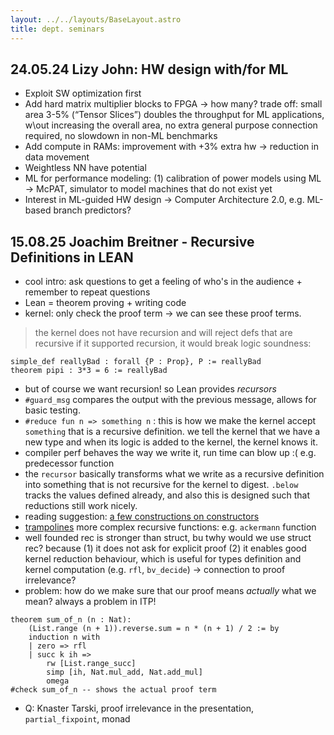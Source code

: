 ```yaml
---
layout: ../../layouts/BaseLayout.astro
title: dept. seminars
---
```

## 24.05.24 Lizy John: HW design with/for ML

- Exploit SW optimization first
- Add hard matrix multiplier blocks to FPGA → how many? trade off: small area 3-5% (“Tensor Slices”) doubles the throughput for ML applications, w\out increasing the overall area, no extra general purpose connection required, no slowdown in non-ML benchmarks
- Add compute in RAMs: improvement with +3% extra hw → reduction in data movement
- Weightless NN have potential
- ML for performance modeling: (1) calibration of power models using ML → McPAT, simulator to model machines that do not exist yet
- Interest in ML-guided HW design → Computer Architecture 2.0, e.g. ML-based branch predictors?

## 15.08.25 Joachim Breitner - Recursive Definitions in LEAN 

- cool intro: ask questions to get a feeling of who's in the audience + remember to repeat questions
- Lean = theorem proving + writing code 
- kernel: only check the proof term -> we can see these proof terms.
> the kernel does not have recursion and will reject defs that are recursive
if it supported recursion, it would break logic soundness: 
```lean
simple_def reallyBad : forall {P : Prop}, P := reallyBad
theorem pipi : 3*3 = 6 := reallyBad
```
- but of course we want recursion! so Lean provides *recursors*
- `#guard_msg` compares the output with the previous message, allows for basic testing. 
- `#reduce fun n => something n` : this is how we make the kernel accept `something` that is a recursive definition. 
we tell the kernel that we have a new type and when its logic is added to the kernel, the kernel knows it. 
- compiler perf behaves the way we write it, run time can blow up :( e.g. predecessor function 
- the `recursor` basically transforms what we write as a recursive definition into something that is 
not recursive for the kernel to digest. `.below` tracks the values defined already, and also this 
is designed such that reductions still work nicely. 
- reading suggestion: [a few constructions on constructors](https://research-portal.st-andrews.ac.uk/en/publications/a-few-constructions-on-constructors)
- [trampolines](https://hackernoon.com/on-recursion-and-trampolining-uxf3tvx)
more complex recursive functions: e.g. `ackermann` function
- well founded rec is stronger than struct, bu twhy would we use struct rec? because 
(1) it does not ask for explicit proof
(2) it enables good kernel reduction behaviour, which is useful for types definition and kernel computation (e.g. `rfl`, `bv_decide`)
-> connection to proof irrelevance?
- problem: how do we make sure that our proof means *actually* what we mean? always a problem in ITP!
```lean 
theorem sum_of_n (n : Nat):
    (List.range (n + 1)).reverse.sum = n * (n + 1) / 2 := by 
    induction n with
    | zero => rfl 
    | succ k ih => 
        rw [List.range_succ]
        simp [ih, Nat.mul_add, Nat.add_mul]
        omega 
#check sum_of_n -- shows the actual proof term
```

- Q: Knaster Tarski, proof irrelevance in the presentation, `partial_fixpoint`, monad